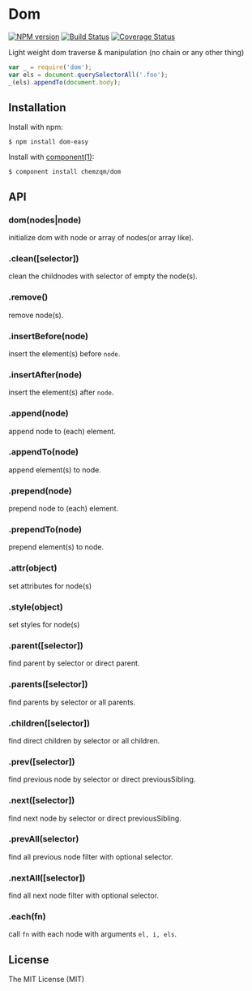# Dom

[![NPM version](https://badge.fury.io/js/dom-easy.svg)](http://badge.fury.io/js/dom-easy)
[![Build Status](https://secure.travis-ci.org/chemzqm/dom.svg)](http://travis-ci.org/chemzqm/dom)
[![Coverage Status](https://coveralls.io/repos/chemzqm/dom/badge.svg?branch=master&service=github)](https://coveralls.io/github/chemzqm/dom?branch=master)

  Light weight dom traverse & manipulation (no chain or any other thing)

``` js
var _ = require('dom');
var els = document.querySelectorAll('.foo');
_(els).appendTo(document.body);
```

## Installation

  Install with npm:

    $ npm install dom-easy

  Install with [component(1)](http://component.io):

    $ component install chemzqm/dom

## API

### dom(nodes|node)

initialize dom with node or array of nodes(or array like).

### .clean([selector])

clean the childnodes with selector of empty the node(s).

### .remove()

remove node(s).

### .insertBefore(node)

insert the element(s) before `node`.

### .insertAfter(node)

insert the element(s) after `node`.

### .append(node)

append node to (each) element.

### .appendTo(node)

append element(s) to node.

### .prepend(node)

prepend node to (each) element.

### .prependTo(node)

prepend element(s) to node.

### .attr(object)

set attributes for node(s)

### .style(object)

set styles for node(s)

### .parent([selector])

find parent by selector or direct parent.

### .parents([selector])

find parents by selector or all parents.

### .children([selector])

find direct children by selector or all children.

### .prev([selector])

find previous node by selector or direct previousSibling.

### .next([selector])

find next node by selector or direct previousSibling.

### .prevAll(selector)

find all previous node filter with optional selector.

### .nextAll([selector])

find all next node filter with optional selector.

### .each(fn)

call `fn` with each node with arguments `el, i, els`.

## License

  The MIT License (MIT)

